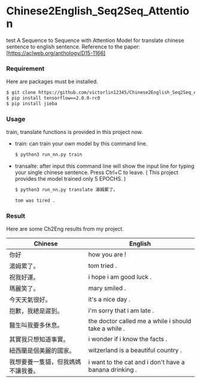 # Chinese2English_Seq2Seq_Attention

test
A Sequence to Sequence with Attention Model for translate chinese sentence to english sentence.
Reference to the paper: [https://aclweb.org/anthology/D15-1166]

### Requirement
Here are packages must be installed.
```sh
$ git clone https://github.com/victorlin12345/Chinese2English_Seq2Seq_Attention.git
$ pip install tensorflow==2.0.0-rc0 
$ pip install jieba
```
### Usage

train, translate functions is provided in this project now.
- train: can train your own model by this command line.
    ```sh
    $ python3 run_nn.py train 
    ```
- transalte: after input this command line will show the input line for typing your single chinese sentence. Press Ctrl+C to leave. ( This project provides the model trained only 5 EPOCHS. )
    ```sh
    $ python3 run_nn.py translate 湯姆累了。
    
    tom was tired .
    ```

### Result
Here are some Ch2Eng results from my project.

| Chinese | English |
| ------ | ------ |
| 你好 | how you are ! |
| 湯姆累了。 | tom tried . |
| 祝我好運。 | i hope i am good luck . |
| 瑪麗笑了。 | mary smiled . |
| 今天天氣很好。 | it's a nice day . |
|抱歉，我總是遲到。| i'm sorry that i am late . |
| 醫生叫我要多休息。 | the doctor called me a while i should take a while . |
| 其實我只想知道事實。 | i wonder if i know the facts . |
| 紐西蘭是個美麗的國家。| witzerland is a beautiful country . |
| 我想要養一隻貓，但我媽媽不讓我養。 | i want to the cat and i don't have a banana drinking . |